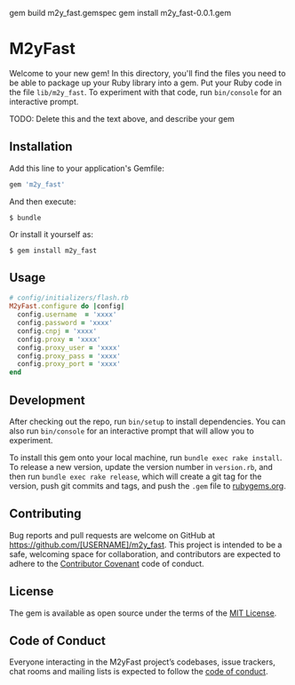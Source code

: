 gem build m2y_fast.gemspec
gem install m2y_fast-0.0.1.gem


# M2yFast

Welcome to your new gem! In this directory, you'll find the files you need to be able to package up your Ruby library into a gem. Put your Ruby code in the file `lib/m2y_fast`. To experiment with that code, run `bin/console` for an interactive prompt.

TODO: Delete this and the text above, and describe your gem

## Installation

Add this line to your application's Gemfile:

```ruby
gem 'm2y_fast'
```

And then execute:

    $ bundle

Or install it yourself as:

    $ gem install m2y_fast

## Usage

```ruby
# config/initializers/flash.rb
M2yFast.configure do |config|
  config.username  = 'xxxx'
  config.password = 'xxxx'
  config.cnpj = 'xxxx'
  config.proxy = 'xxxx'
  config.proxy_user = 'xxxx'
  config.proxy_pass = 'xxxx'
  config.proxy_port = 'xxxx'
end
```


## Development

After checking out the repo, run `bin/setup` to install dependencies. You can also run `bin/console` for an interactive prompt that will allow you to experiment.

To install this gem onto your local machine, run `bundle exec rake install`. To release a new version, update the version number in `version.rb`, and then run `bundle exec rake release`, which will create a git tag for the version, push git commits and tags, and push the `.gem` file to [rubygems.org](https://rubygems.org).

## Contributing

Bug reports and pull requests are welcome on GitHub at https://github.com/[USERNAME]/m2y_fast. This project is intended to be a safe, welcoming space for collaboration, and contributors are expected to adhere to the [Contributor Covenant](http://contributor-covenant.org) code of conduct.

## License

The gem is available as open source under the terms of the [MIT License](https://opensource.org/licenses/MIT).

## Code of Conduct

Everyone interacting in the M2yFast project’s codebases, issue trackers, chat rooms and mailing lists is expected to follow the [code of conduct](https://github.com/[USERNAME]/m2y_fast/blob/master/CODE_OF_CONDUCT.md).
